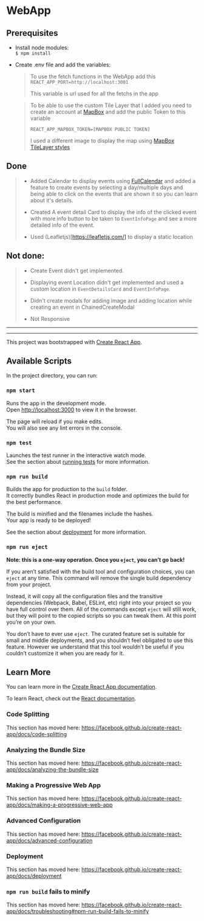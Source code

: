 # WebApp

## Prerequisites

* Install node modules:  
`$ npm install`

* Create .env file and add the variables:
    >To use the fetch functions in the WebApp add this  
    >`REACT_APP_PORT=http://localhost:3001`
    >
    > This variable is url used for all the fetchs in the app


    > To be able to use the custom Tile Layer that I added you need to create an account at [MapBox](https://www.mapbox.com/) and add the public Token to this variable
    >
    > `REACT_APP_MAPBOX_TOKEN=[MAPBOX PUBLIC TOKEN]`
    >
    > I used a different image to display the map using [MapBox TileLayer styles](https://docs.mapbox.com/api/#styles) 

## Done

> * Added Calendar  to display events using [FullCalendar](https://fullcalendar.io/) and added a feature to create events by selecting a day/multiple days and being able to click on the events that are shown it so you can learn about it's details.
> 
> * Created A event detail Card to display the info of the clicked event with more info button to be taken to `EventInfoPage` and see a more detailed info of the event.
> * Used (Leafletjs)[https://leafletjs.com/] to display a static location

## Not done:

> *  Create Event didn't get implemented.
>   
> *  Displaying event Location didn't get implemented and used a custom location in `EventDetailsCard` and `EventInfoPage`.
> * Didn't create modals for adding image and adding location while creating an event in ChainedCreateModal
> * Not Responsive

---
---
This project was bootstrapped with [Create React App](https://github.com/facebook/create-react-app).

## Available Scripts

In the project directory, you can run:

### `npm start`

Runs the app in the development mode.<br />
Open [http://localhost:3000](http://localhost:3000) to view it in the browser.

The page will reload if you make edits.<br />
You will also see any lint errors in the console.

### `npm test`

Launches the test runner in the interactive watch mode.<br />
See the section about [running tests](https://facebook.github.io/create-react-app/docs/running-tests) for more information.

### `npm run build`

Builds the app for production to the `build` folder.<br />
It correctly bundles React in production mode and optimizes the build for the best performance.

The build is minified and the filenames include the hashes.<br />
Your app is ready to be deployed!

See the section about [deployment](https://facebook.github.io/create-react-app/docs/deployment) for more information.

### `npm run eject`

**Note: this is a one-way operation. Once you `eject`, you can’t go back!**

If you aren’t satisfied with the build tool and configuration choices, you can `eject` at any time. This command will remove the single build dependency from your project.

Instead, it will copy all the configuration files and the transitive dependencies (Webpack, Babel, ESLint, etc) right into your project so you have full control over them. All of the commands except `eject` will still work, but they will point to the copied scripts so you can tweak them. At this point you’re on your own.

You don’t have to ever use `eject`. The curated feature set is suitable for small and middle deployments, and you shouldn’t feel obligated to use this feature. However we understand that this tool wouldn’t be useful if you couldn’t customize it when you are ready for it.

## Learn More

You can learn more in the [Create React App documentation](https://facebook.github.io/create-react-app/docs/getting-started).

To learn React, check out the [React documentation](https://reactjs.org/).

### Code Splitting

This section has moved here: https://facebook.github.io/create-react-app/docs/code-splitting

### Analyzing the Bundle Size

This section has moved here: https://facebook.github.io/create-react-app/docs/analyzing-the-bundle-size

### Making a Progressive Web App

This section has moved here: https://facebook.github.io/create-react-app/docs/making-a-progressive-web-app

### Advanced Configuration

This section has moved here: https://facebook.github.io/create-react-app/docs/advanced-configuration

### Deployment

This section has moved here: https://facebook.github.io/create-react-app/docs/deployment

### `npm run build` fails to minify

This section has moved here: https://facebook.github.io/create-react-app/docs/troubleshooting#npm-run-build-fails-to-minify
